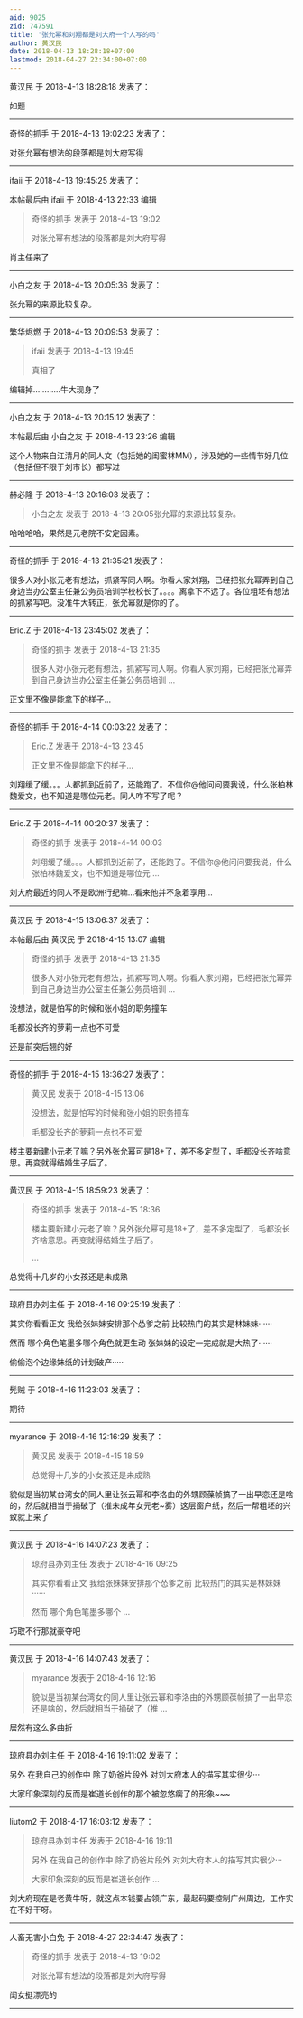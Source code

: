 ```yaml
---
aid: 9025
zid: 747591
title: '张允幂和刘翔都是刘大府一个人写的吗'
author: 黄汉民
date: 2018-04-13 18:28:18+07:00
lastmod: 2018-04-27 22:34:00+07:00
---
```


黄汉民 于 2018-4-13 18:28:18 发表了：

如题

---------

奇怪的抓手 于 2018-4-13 19:02:23 发表了：

对张允幂有想法的段落都是刘大府写得

---------

ifaii 于 2018-4-13 19:45:25 发表了：

本帖最后由 ifaii 于 2018-4-13 22:33 编辑 


> 
> 奇怪的抓手 发表于 2018-4-13 19:02
> 
> 对张允幂有想法的段落都是刘大府写得



肖主任来了

---------

小白之友 于 2018-4-13 20:05:36 发表了：

张允幂的来源比较复杂。

---------

繁华烬燃 于 2018-4-13 20:09:53 发表了：

> ifaii 发表于 2018-4-13 19:45
> 
> 真相了



编辑掉…………牛大现身了

---------

小白之友 于 2018-4-13 20:15:12 发表了：

本帖最后由 小白之友 于 2018-4-13 23:26 编辑 

这个人物来自江清月的同人文（包括她的闺蜜林MM），涉及她的一些情节好几位（包括但不限于刘市长）都写过

---------

赫必隆 于 2018-4-13 20:16:03 发表了：

> 小白之友 发表于 2018-4-13 20:05张允幂的来源比较复杂。



哈哈哈哈，果然是元老院不安定因素。

---------

奇怪的抓手 于 2018-4-13 21:35:21 发表了：

很多人对小张元老有想法，抓紧写同人啊。你看人家刘翔，已经把张允幂弄到自己身边当办公室主任兼公务员培训学校校长了。。。。离拿下不远了。各位粗坯有想法的抓紧写吧。没准牛大转正，张允幂就是你的了。

---------

Eric.Z 于 2018-4-13 23:45:02 发表了：

> 奇怪的抓手 发表于 2018-4-13 21:35
> 
> 很多人对小张元老有想法，抓紧写同人啊。你看人家刘翔，已经把张允幂弄到自己身边当办公室主任兼公务员培训 ...



正文里不像是能拿下的样子...

---------

奇怪的抓手 于 2018-4-14 00:03:22 发表了：

> Eric.Z 发表于 2018-4-13 23:45
> 
> 正文里不像是能拿下的样子...



刘翔缓了缓。。。人都抓到近前了，还能跑了。不信你@他问问要我说，什么张柏林魏爱文，也不知道是哪位元老。同人咋不写了呢？

---------

Eric.Z 于 2018-4-14 00:20:37 发表了：

> 奇怪的抓手 发表于 2018-4-14 00:03
> 
> 刘翔缓了缓。。。人都抓到近前了，还能跑了。不信你@他问问要我说，什么张柏林魏爱文，也不知道是哪位元 ...



刘大府最近的同人不是欧洲行纪嘛...看来他并不急着享用...

---------

黄汉民 于 2018-4-15 13:06:37 发表了：

本帖最后由 黄汉民 于 2018-4-15 13:07 编辑 


> 
> 奇怪的抓手 发表于 2018-4-13 21:35
> 
> 很多人对小张元老有想法，抓紧写同人啊。你看人家刘翔，已经把张允幂弄到自己身边当办公室主任兼公务员培训 ...



没想法，就是怕写的时候和张小姐的职务撞车

毛都没长齐的萝莉一点也不可爱

还是前突后翘的好

---------

奇怪的抓手 于 2018-4-15 18:36:27 发表了：

> 黄汉民 发表于 2018-4-15 13:06
> 
> 没想法，就是怕写的时候和张小姐的职务撞车
> 
> 毛都没长齐的萝莉一点也不可爱



楼主要新建小元老了嘛？另外张允幂可是18+了，差不多定型了，毛都没长齐啥意思。再变就得结婚生子后了。

---------

黄汉民 于 2018-4-15 18:59:23 发表了：

> 奇怪的抓手 发表于 2018-4-15 18:36
> 
> 楼主要新建小元老了嘛？另外张允幂可是18+了，差不多定型了，毛都没长齐啥意思。再变就得结婚生子后了。
> 
> ...



总觉得十几岁的小女孩还是未成熟

---------

琼府县办刘主任 于 2018-4-16 09:25:19 发表了：

其实你看看正文 我给张妹妹安排那个怂爹之前 比较热门的其实是林妹妹······

然而 哪个角色笔墨多哪个角色就更生动 张妹妹的设定一完成就是大热了······

偷偷泡个边缘妹纸的计划破产·····

---------

髡贼 于 2018-4-16 11:23:03 发表了：

期待

---------

myarance 于 2018-4-16 12:16:29 发表了：

> 黄汉民 发表于 2018-4-15 18:59
> 
> 总觉得十几岁的小女孩还是未成熟



貌似是当初某台湾女的同人里让张云幂和李洛由的外甥顾葆帧搞了一出早恋还是啥的，然后就相当于捅破了（推未成年女元老~雾）这层窗户纸，然后一帮粗坯的兴致就上来了

---------

黄汉民 于 2018-4-16 14:07:23 发表了：

> 琼府县办刘主任 发表于 2018-4-16 09:25
> 
> 其实你看看正文 我给张妹妹安排那个怂爹之前 比较热门的其实是林妹妹······
> 
> 然而 哪个角色笔墨多哪个 ...



巧取不行那就豪夺吧

---------

黄汉民 于 2018-4-16 14:07:43 发表了：

> myarance 发表于 2018-4-16 12:16
> 
> 貌似是当初某台湾女的同人里让张云幂和李洛由的外甥顾葆帧搞了一出早恋还是啥的，然后就相当于捅破了（推 ...



居然有这么多曲折

---------

琼府县办刘主任 于 2018-4-16 19:11:02 发表了：

另外 在我自己的创作中 除了奶爸片段外 对刘大府本人的描写其实很少···

大家印象深刻的反而是崔道长创作的那个被忽悠瘸了的形象~~~

---------

liutom2 于 2018-4-17 16:03:12 发表了：

> 琼府县办刘主任 发表于 2018-4-16 19:11
> 
> 另外 在我自己的创作中 除了奶爸片段外 对刘大府本人的描写其实很少···
> 
> 大家印象深刻的反而是崔道长创作 ...



刘大府现在是老黄牛呀，就这点本钱要占领广东，最起码要控制广州周边，工作实在不好干呀。

---------

人畜无害小白免 于 2018-4-27 22:34:47 发表了：

> 奇怪的抓手 发表于 2018-4-13 19:02
> 
> 对张允幂有想法的段落都是刘大府写得



闺女挺漂亮的

---------

